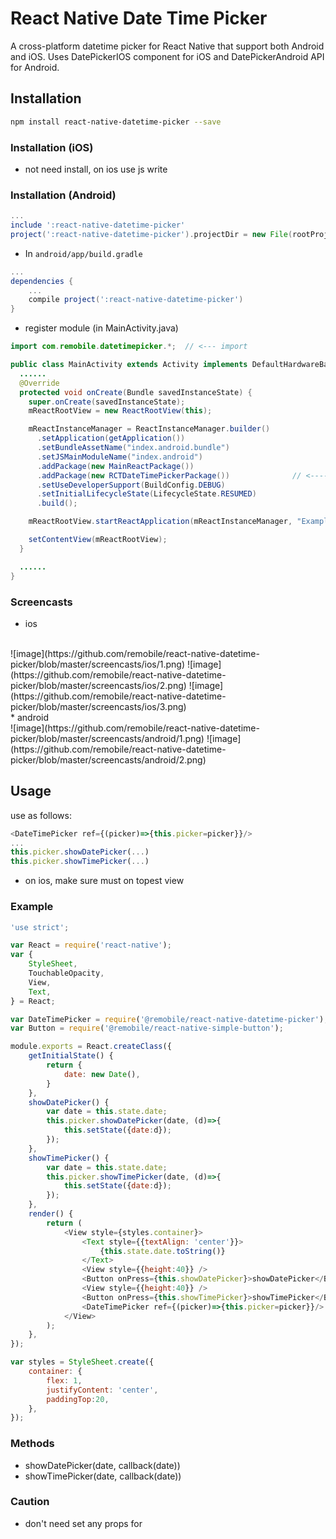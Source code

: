 # React Native Date Time Picker
A cross-platform datetime picker for React Native that support both Android and iOS.
Uses DatePickerIOS component for iOS and DatePickerAndroid API for Android.

## Installation
```sh
npm install react-native-datetime-picker --save
```

### Installation (iOS)
* not need install, on ios use js write

### Installation (Android)
```gradle
...
include ':react-native-datetime-picker'
project(':react-native-datetime-picker').projectDir = new File(rootProject.projectDir, '../node_modules/@remobile/react-native-datetime-picker/android')
```

* In `android/app/build.gradle`

```gradle
...
dependencies {
    ...
    compile project(':react-native-datetime-picker')
}
```

* register module (in MainActivity.java)

```java
import com.remobile.datetimepicker.*;  // <--- import

public class MainActivity extends Activity implements DefaultHardwareBackBtnHandler {
  ......
  @Override
  protected void onCreate(Bundle savedInstanceState) {
    super.onCreate(savedInstanceState);
    mReactRootView = new ReactRootView(this);

    mReactInstanceManager = ReactInstanceManager.builder()
      .setApplication(getApplication())
      .setBundleAssetName("index.android.bundle")
      .setJSMainModuleName("index.android")
      .addPackage(new MainReactPackage())
      .addPackage(new RCTDateTimePickerPackage())              // <------ add here
      .setUseDeveloperSupport(BuildConfig.DEBUG)
      .setInitialLifecycleState(LifecycleState.RESUMED)
      .build();

    mReactRootView.startReactApplication(mReactInstanceManager, "ExampleRN", null);

    setContentView(mReactRootView);
  }

  ......
}
```

### Screencasts
* ios
<br>
![image](https://github.com/remobile/react-native-datetime-picker/blob/master/screencasts/ios/1.png)
![image](https://github.com/remobile/react-native-datetime-picker/blob/master/screencasts/ios/2.png)
![image](https://github.com/remobile/react-native-datetime-picker/blob/master/screencasts/ios/3.png)
<br>
* android
<br>
![image](https://github.com/remobile/react-native-datetime-picker/blob/master/screencasts/android/1.png)
![image](https://github.com/remobile/react-native-datetime-picker/blob/master/screencasts/android/2.png)


## Usage
use as follows:
```js
<DateTimePicker ref={(picker)=>{this.picker=picker}}/>
...
this.picker.showDatePicker(...)
this.picker.showTimePicker(...)
```
* on ios, make sure <DateTimePicker> must on topest view

### Example
```js
'use strict';

var React = require('react-native');
var {
    StyleSheet,
    TouchableOpacity,
    View,
    Text,
} = React;

var DateTimePicker = require('@remobile/react-native-datetime-picker');
var Button = require('@remobile/react-native-simple-button');

module.exports = React.createClass({
    getInitialState() {
        return {
            date: new Date(),
        }
    },
    showDatePicker() {
        var date = this.state.date;
        this.picker.showDatePicker(date, (d)=>{
            this.setState({date:d});
        });
    },
    showTimePicker() {
        var date = this.state.date;
        this.picker.showTimePicker(date, (d)=>{
            this.setState({date:d});
        });
    },
    render() {
        return (
            <View style={styles.container}>
                <Text style={{textAlign: 'center'}}>
                    {this.state.date.toString()}
                </Text>
                <View style={{height:40}} />
                <Button onPress={this.showDatePicker}>showDatePicker</Button>
                <View style={{height:40}} />
                <Button onPress={this.showTimePicker}>showTimePicker</Button>
                <DateTimePicker ref={(picker)=>{this.picker=picker}}/>
            </View>
        );
    },
});

var styles = StyleSheet.create({
    container: {
        flex: 1,
        justifyContent: 'center',
        paddingTop:20,
    },
});
```

### Methods

* showDatePicker(date, callback(date))
* showTimePicker(date, callback(date))

### Caution
* don't need set any props for <DateTimePicker>
